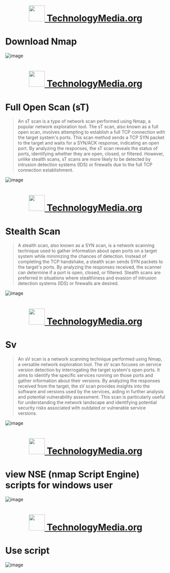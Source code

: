 <h1 align="center"><img src="https://avatars.githubusercontent.com/u/128064750?s=200&v=4" height="50px"><a href="#">  TechnologyMedia.org</a></h1>

<h1 id="download-nmap">Download Nmap</h1>
<p><img src="https://github.com/TechnologyMediaorg/LearnSheet/assets/111997815/7fa5f9cc-1338-4516-b86e-f60246d88e6f" alt="image"></p>
<h1 align="center"><img src="https://avatars.githubusercontent.com/u/128064750?s=200&v=4" height="50px"><a href="#">  TechnologyMedia.org</a></h1>

<h1 id="full-open-scan-st-">Full Open Scan (sT)</h1>
<blockquote>
<p>An sT scan is a type of network scan performed using Nmap, a popular network exploration tool. The sT scan, also known as a full open scan, involves attempting to establish a full TCP connection with the target system&#39;s ports. This scan method sends a TCP SYN packet to the target and waits for a SYN/ACK response, indicating an open port. By analyzing the responses, the sT scan reveals the status of ports, identifying whether they are open, closed, or filtered. However, unlike stealth scans, sT scans are more likely to be detected by intrusion detection systems (IDS) or firewalls due to the full TCP connection establishment.</p>
</blockquote>
<p><img src="https://github.com/TechnologyMediaorg/LearnSheet/assets/111997815/202b2e0b-de4d-4422-bc3f-094787bf7902" alt="image"></p>

<h1 align="center"><img src="https://avatars.githubusercontent.com/u/128064750?s=200&v=4" height="50px"><a href="#">  TechnologyMedia.org</a></h1>
<h1 id="stealth-scan">Stealth Scan</h1>
<blockquote>
<p>A stealth scan, also known as a SYN scan, is a network scanning technique used to gather information about open ports on a target system while minimizing the chances of detection. Instead of completing the TCP handshake, a stealth scan sends SYN packets to the target&#39;s ports. By analyzing the responses received, the scanner can determine if a port is open, closed, or filtered. Stealth scans are preferred in situations where stealthiness and evasion of intrusion detection systems (IDS) or firewalls are desired.</p>
</blockquote>
<p><img src="https://github.com/TechnologyMediaorg/LearnSheet/assets/111997815/cedb9b21-eaf5-433f-841c-57e5b2f36ffb" alt="image"></p>
<h1 align="center"><img src="https://avatars.githubusercontent.com/u/128064750?s=200&v=4" height="50px"><a href="#">  TechnologyMedia.org</a></h1>

<h1 id="sv">Sv</h1>
<blockquote>
<p>An sV scan is a network scanning technique performed using Nmap, a versatile network exploration tool. The sV scan focuses on service version detection by interrogating the target system&#39;s open ports. It aims to identify the specific services running on those ports and gather information about their versions. By analyzing the responses received from the target, the sV scan provides insights into the software and versions used by the services, aiding in further analysis and potential vulnerability assessment. This scan is particularly useful for understanding the network landscape and identifying potential security risks associated with outdated or vulnerable service versions.</p>
</blockquote>
<p><img src="https://github.com/TechnologyMediaorg/LearnSheet/assets/111997815/bbcf411b-e255-42da-8fb2-d53643659836" alt="image"></p>
<h1 align="center"><img src="https://avatars.githubusercontent.com/u/128064750?s=200&v=4" height="50px"><a href="#">  TechnologyMedia.org</a></h1>

<h1 id="view-nse-nmap-script-engine-scripts-for-windows-user">view NSE (nmap Script Engine) scripts for windows user</h1>
<p><img src="https://github.com/TechnologyMediaorg/LearnSheet/assets/111997815/c07a48c1-75db-4c6e-9ef0-d5511d30c762" alt="image"></p>
<h1 align="center"><img src="https://avatars.githubusercontent.com/u/128064750?s=200&v=4" height="50px"><a href="#">  TechnologyMedia.org</a></h1>

<h1 id="use-script">Use script</h1>
<p><img src="https://github.com/TechnologyMediaorg/LearnSheet/assets/111997815/49062105-9f6b-4a3c-aaf7-c9fd84edcc7d" alt="image"></p>

